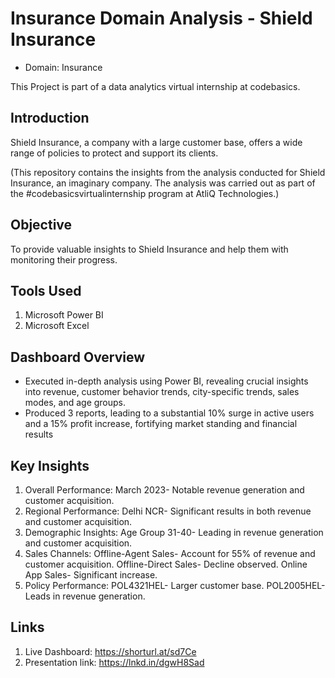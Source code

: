 # Insurance Domain Analysis - Shield Insurance

- Domain: Insurance

This Project is part of a data analytics virtual internship at codebasics.

## Introduction
Shield Insurance, a company with a large customer base, offers a wide range of policies to protect and support its clients. 

(This repository contains the insights from the analysis conducted for Shield Insurance, an imaginary company. The analysis was carried out as part of the #codebasicsvirtualinternship program at AtliQ Technologies.)

## Objective
To provide valuable insights to Shield Insurance and help them with monitoring their progress.

## Tools Used
1. Microsoft Power BI
2. Microsoft Excel

## Dashboard Overview
- Executed in-depth analysis using Power BI, revealing crucial insights into revenue, customer behavior trends,
city-specific trends, sales modes, and age groups.
- Produced 3 reports, leading to a substantial 10% surge in active users and a 15% profit increase, fortifying
market standing and financial results

## Key Insights
1. Overall Performance:
March 2023- Notable revenue generation and customer acquisition.
2. Regional Performance:
  Delhi NCR- Significant results in both revenue and customer acquisition.
3. Demographic Insights:
Age Group 31-40- Leading in revenue generation and customer acquisition.
4. Sales Channels:
Offline-Agent Sales- Account for 55% of revenue and customer acquisition.
Offline-Direct Sales- Decline observed.
Online App Sales- Significant increase.
5. Policy Performance:
POL4321HEL- Larger customer base.
POL2005HEL- Leads in revenue generation.



## Links
1. Live Dashboard: https://shorturl.at/sd7Ce
2. Presentation link: https://lnkd.in/dgwH8Sad
